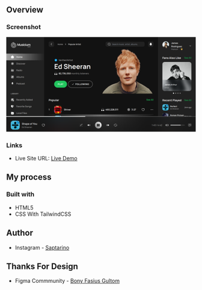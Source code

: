## Overview

### Screenshot

![](./dist/img/ss.png)

### Links

-   Live Site URL: [Live Demo](https://saptarinofront.github.io/FG-Design-Music-Stream-Desktop/dist/)

## My process

### Built with

-   HTML5
-   CSS With TailwindCSS

## Author

-   Instagram - [Saptarino](https://www.instagram.com/saptarinnn/?hl=id)

## Thanks For Design

-   Figma Commmunity - [Bony Fasius Gultom](https://www.figma.com/community/file/1116612769411056630)
